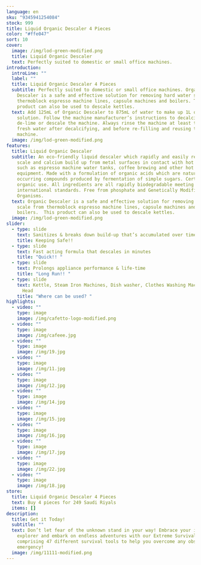 ```yaml
---
language: en
sku: "9345941254084"
stock: 999
title: Liquid Organic Descaler 4 Pieces
color: "#ffe047"
sort: 10
cover:
  image: /img/lod-green-modified.png
  title: Liquid Organic Descaler
  text: Perfectly suited to domestic or small office machines.
introduction:
  introLine: ""
  label: ""
  title: Liquid Organic Descaler 4 Pieces
  subtitle: Perfectly suited to domestic or small office machines. Organic
    Descaler is a safe and effective solution for removing hard water scale from
    thermoblock espresso machine lines, capsule machines and boilers. This
    product can also be used to descale kettles.
  text: Add 125mL of Organic Descaler to 875mL of water to make up 1L of descaling
    solution. Follow the machine manufacturer’s instructions to decalcify,
    de-lime or descale the machine. Always rinse the machine at least twice with
    fresh water after decalcifying, and before re-filling and reusing the
    machine.
  image: /img/lod-green-modified.png
features:
  title: Liquid Organic Descaler
  subtitle: An eco-friendly liquid descaler which rapidly and easily removes lime
    scale and calcium build up from metal surfaces in contact with hot water
    such as espresso machine water tanks, coffee brewing and other hot water
    equipment. Made with a formulation of organic acids which are naturally
    occurring compounds produced by fermentation of simple sugars. Certified for
    organic use. All ingredients are all rapidly biodegradable meeting
    international standards. Free from phosphate and Genetically Modified
    Organisms.
  text: Organic Descaler is a safe and effective solution for removing hard water
    scale from thermoblock espresso machine lines, capsule machines and
    boilers.  This product can also be used to descale kettles.
  image: /img/lod-green-modified.png
slider:
  - type: slide
    text: Sanitizes & breaks down build-up that’s accumulated over time
    title: Keeping Safe!!
  - type: slide
    text: Fast acting formula that descales in minutes
    title: "Quick!! "
  - type: slide
    text: Prolongs appliance performance & life-time
    title: "Long Run!! "
  - type: slide
    text: Kettle, Steam Iron Machines, Dish washer, Clothes Washing Machines, Shower
      Head
    title: "Where can be used? "
highlights:
  - video: ""
    type: image
    image: /img/cafetto-logo-modified.png
  - video: ""
    type: image
    image: /img/cafeee.jpg
  - video: ""
    type: image
    image: /img/19.jpg
  - video: ""
    type: image
    image: /img/11.jpg
  - video: ""
    type: image
    image: /img/12.jpg
  - video: ""
    type: image
    image: /img/14.jpg
  - video: ""
    type: image
    image: /img/15.jpg
  - video: ""
    type: image
    image: /img/16.jpg
  - video: ""
    type: image
    image: /img/17.jpg
  - video: ""
    type: image
    image: /img/22.jpg
  - video: ""
    type: image
    image: /img/18.jpg
store:
  title: Liquid Organic Descaler 4 Pieces
  text: Buy 4 pieces for 249 Saudi Riyals
  items: []
description:
  title: Get it Today!
  subtitle: ""
  text: Don’t let fear of the unknown stand in your way! Embrace your inner
    explorer and embark on endless adventures with our Extreme Survival Kit,
    comprising 47 different survival tools to help you overcome any obstacle or
    emergency!
  image: /img/11111-modified.png
---
```

